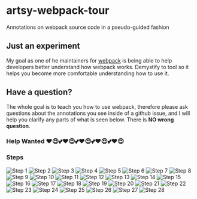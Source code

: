 # artsy-webpack-tour
Annotations on webpack source code in a pseudo-guided fashion

## Just an experiment
My goal as one of he maintainers for [webpack](github.com/webpack/webpack) is being able to help developers better understand how webpack works. Demystify to tool so it helps you become more comfortable understanding how to use it. 

## Have a question? 
The whole goal is to teach you how to use webpack, therefore please ask questions about the annotations you see inside of a github issue, and I will help you clarify any parts of what is seen below. There is **NO wrong question**. 

### Help Wanted ❤😍💕❤😍💕❤😍💕❤😍💕❤😍

### Steps
![Step 1](https://github.com/TheLarkInn/artsy-webpack-tour/blob/master/webpack-narrative01.png)
![Step 2](https://github.com/TheLarkInn/artsy-webpack-tour/blob/master/webpack-narrative02.png)
![Step 3](https://github.com/TheLarkInn/artsy-webpack-tour/blob/master/webpack-narrative03.png)
![Step 4](https://github.com/TheLarkInn/artsy-webpack-tour/blob/master/webpack-narrative04.png)
![Step 5](https://github.com/TheLarkInn/artsy-webpack-tour/blob/master/webpack-narrative05.png)
![Step 6](https://github.com/TheLarkInn/artsy-webpack-tour/blob/master/webpack-narrative06.png)
![Step 7](https://github.com/TheLarkInn/artsy-webpack-tour/blob/master/webpack-narrative-compiler01.png)
![Step 8](https://github.com/TheLarkInn/artsy-webpack-tour/blob/master/webpack-narrative-compiler02.png)
![Step 9](https://github.com/TheLarkInn/artsy-webpack-tour/blob/master/webpack-narrative-compiler03.png)
![Step 10](https://github.com/TheLarkInn/artsy-webpack-tour/blob/master/webpack-narrative-compiler04.png)
![Step 11](https://github.com/TheLarkInn/artsy-webpack-tour/blob/master/webpack-narrative-compiler05.png)
![Step 12](https://github.com/TheLarkInn/artsy-webpack-tour/blob/master/webpack-narrative-compiler06.png)
![Step 13](https://github.com/TheLarkInn/artsy-webpack-tour/blob/master/webpack-narrative-compiler07.png)
![Step 14](https://github.com/TheLarkInn/artsy-webpack-tour/blob/master/webpack-narrative-compiler08.png)
![Step 15](https://github.com/TheLarkInn/artsy-webpack-tour/blob/master/webpack-narrative-compiler09.png)
![Step 16](https://github.com/TheLarkInn/artsy-webpack-tour/blob/master/webpack-narrative-nmf01.png)
![Step 17](https://github.com/TheLarkInn/artsy-webpack-tour/blob/master/webpack-narrative-nmf02.png)
![Step 18](https://github.com/TheLarkInn/artsy-webpack-tour/blob/master/webpack-narrative-nmf03.png)
![Step 19](https://github.com/TheLarkInn/artsy-webpack-tour/blob/master/webpack-narrative-nmf04.png)
![Step 20](https://github.com/TheLarkInn/artsy-webpack-tour/blob/master/webpack-narrative-nmf05.png)
![Step 21](https://github.com/TheLarkInn/artsy-webpack-tour/blob/master/webpack-narrative-nmf06.png)
![Step 22](https://github.com/TheLarkInn/artsy-webpack-tour/blob/master/webpack-narrative-nmf07.png)
![Step 23](https://github.com/TheLarkInn/artsy-webpack-tour/blob/master/webpack-narrative-nmf08.png)
![Step 24](https://github.com/TheLarkInn/artsy-webpack-tour/blob/master/webpack-narrative-nmf09.png)
![Step 25](https://github.com/TheLarkInn/artsy-webpack-tour/blob/master/webpack-narrative-nmf10.png)
![Step 26](https://github.com/TheLarkInn/artsy-webpack-tour/blob/master/webpack-narrative-nmf11.png)
![Step 27](https://github.com/TheLarkInn/artsy-webpack-tour/blob/master/webpack-narrative-nmf12.png)
![Step 28](https://github.com/TheLarkInn/artsy-webpack-tour/blob/master/webpack-narrative-compilation-seal01.png)
